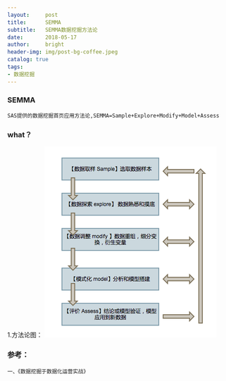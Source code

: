```yaml
---
layout:     post
title:      SEMMA
subtitle:   SEMMA数据挖掘方法论
date:       2018-05-17
author:     bright
header-img: img/post-bg-coffee.jpeg
catalog: true
tags:
- 数据挖掘
---
```


### SEMMA

```
SAS提供的数据挖掘首页应用方法论,SEMMA=Sample+Explore+Modify+Model+Assess
```


### what？

1.方法论图：
![](https://raw.githubusercontent.com/brightyuan/brightyuan.github.io/master/img/semma.png)




### 参考：

```
一、《数据挖掘于数据化运营实战》
```
